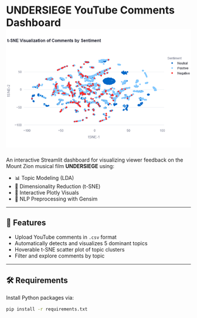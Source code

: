 # UNDERSIEGE YouTube Comments Dashboard ![Dashboard Screenshot](newplot(8).png)


An interactive Streamlit dashboard for visualizing viewer feedback on the Mount Zion musical film **UNDERSIEGE** using:

- 📊 Topic Modeling (LDA)
- 🎯 Dimensionality Reduction (t-SNE)
- 📍 Interactive Plotly Visuals
- 🧠 NLP Preprocessing with Gensim

---

## 🚀 Features

- Upload YouTube comments in `.csv` format
- Automatically detects and visualizes 5 dominant topics
- Hoverable t-SNE scatter plot of topic clusters
- Filter and explore comments by topic

---

## 🛠 Requirements

Install Python packages via:

```bash
pip install -r requirements.txt
